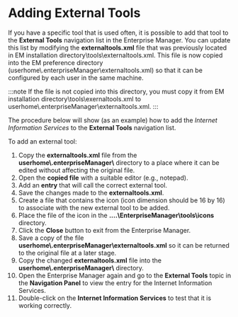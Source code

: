 # Adding External Tools

If you have a specific tool that is used often, it is possible to add that tool to the **External Tools** navigation list in the Enterprise Manager. You can update this list by modifying the **externaltools.xml** file that was previously located in EM installation directory\\tools\\externaltools.xml. This file is now copied into the EM preference directory (userhome\\.enterpriseManager\\externaltools.xml) so that it can be configured by each user in the same machine.

:::note
If the file is not copied into this directory, you must copy it from EM installation directory\\tools\\exernaltools.xml to userhome\\.enterpriseManager\\externaltools.xml.
:::

The procedure below will show (as an example) how to add the *Internet Information Services* to the **External Tools** navigation list.

To add an external tool:

1. Copy the **externaltools.xml** file from the **userhome\\.enterpriseManager\\** directory to a place where it can be edited without affecting the original file.
2. Open the **copied file** with a suitable editor (e.g., notepad).
3. Add an **entry** that will call the correct external tool.
4. Save the changes made to the **externaltools.xml**.
5. Create a file that contains the icon (icon dimension should be 16 by 16) to associate with the new external tool to be added.
6. Place the file of the icon in the **\....\\EnterpriseManager\\tools\\icons** directory.
7. Click the **Close** button to exit from the Enterprise Manager.
8. Save a copy of the file **userhome\\.enterpriseManager\\externaltools.xml** so it can be returned to the original file at a later stage.
9. Copy the changed **externaltools.xml** file into the **userhome\\.enterpriseManager\\** directory.
10. Open the Enterprise Manager again and go to the **External Tools** topic in the **Navigation Panel** to view the entry for the Internet Information Services.
11. Double-click on the **Internet Information Services** to test that it is working correctly.
